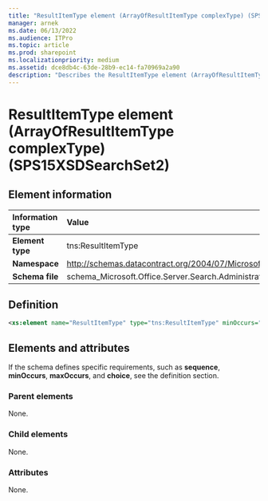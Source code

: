 ```yaml
---
title: "ResultItemType element (ArrayOfResultItemType complexType) (SPS15XSDSearchSet2)"
manager: arnek
ms.date: 06/13/2022
ms.audience: ITPro
ms.topic: article
ms.prod: sharepoint
ms.localizationpriority: medium
ms.assetid: dce8db4c-63de-28b9-ec14-fa70969a2a90
description: "Describes the ResultItemType element (ArrayOfResultItemType complexType) (SPS15XSDSearchSet2). If the schema defines specific requirements, see the Definition section."
---
```


# ResultItemType element (ArrayOfResultItemType complexType) (SPS15XSDSearchSet2)

 
  
## Element information

|Information type|Value|
|:-----|:-----|
|**Element type**|tns:ResultItemType |
|**Namespace**|http://schemas.datacontract.org/2004/07/Microsoft.Office.Server.Search.Administration |
|**Schema file**|schema_Microsoft.Office.Server.Search.Administration.xsd |
   
## Definition

```XML
<xs:element name="ResultItemType" type="tns:ResultItemType" minOccurs="0" maxOccurs="unbounded"></xs:element>

```

## Elements and attributes

If the schema defines specific requirements, such as **sequence**, **minOccurs**, **maxOccurs**, and **choice**, see the definition section. 
  
### Parent elements

None.
  
### Child elements

None.
  
### Attributes

None.
  

